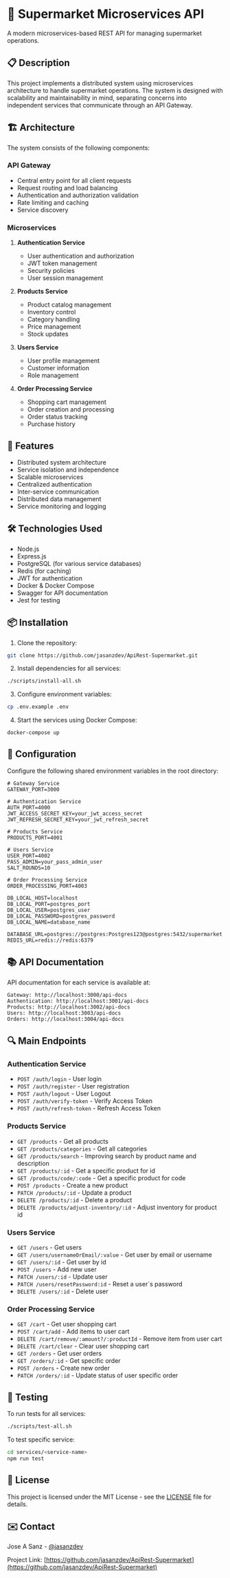 # 🛒 Supermarket Microservices API

A modern microservices-based REST API for managing supermarket operations.

## 📋 Description

This project implements a distributed system using microservices architecture to handle supermarket operations. The system is designed with scalability and maintainability in mind, separating concerns into independent services that communicate through an API Gateway.

## 🏗️ Architecture

The system consists of the following components:

### API Gateway
- Central entry point for all client requests
- Request routing and load balancing
- Authentication and authorization validation
- Rate limiting and caching
- Service discovery

### Microservices
1. **Authentication Service**
   - User authentication and authorization
   - JWT token management
   - Security policies
   - User session management

2. **Products Service**
   - Product catalog management
   - Inventory control
   - Category handling
   - Price management
   - Stock updates

3. **Users Service**
   - User profile management
   - Customer information
   - Role management

4. **Order Processing Service**
   - Shopping cart management
   - Order creation and processing
   - Order status tracking
   - Purchase history

## 🚀 Features

- Distributed system architecture
- Service isolation and independence
- Scalable microservices
- Centralized authentication
- Inter-service communication
- Distributed data management
- Service monitoring and logging

## 🛠️ Technologies Used

- Node.js
- Express.js
- PostgreSQL (for various service databases)
- Redis (for caching)
- JWT for authentication
- Docker & Docker Compose
- Swagger for API documentation
- Jest for testing

## 📦 Installation

1. Clone the repository:
```bash
git clone https://github.com/jasanzdev/ApiRest-Supermarket.git
```

2. Install dependencies for all services:
```bash
./scripts/install-all.sh
```

3. Configure environment variables:
```bash
cp .env.example .env
```

4. Start the services using Docker Compose:
```bash
docker-compose up
```

## 🔧 Configuration

Configure the following shared environment variables in the root directory:

```.env
# Gateway Service
GATEWAY_PORT=3000

# Authentication Service
AUTH_PORT=4000
JWT_ACCESS_SECRET_KEY=your_jwt_access_secret
JWT_REFRESH_SECRET_KEY=your_jwt_refresh_secret

# Products Service
PRODUCTS_PORT=4001

# Users Service
USER_PORT=4002
PASS_ADMIN=your_pass_admin_user
SALT_ROUNDS=10

# Order Processing Service
ORDER_PROCESSING_PORT=4003

DB_LOCAL_HOST=localhost
DB_LOCAL_PORT=postgres_port
DB_LOCAL_USER=postgres_user
DB_LOCAL_PASSWORD=postgres_password
DB_LOCAL_NAME=database_name

DATABASE_URL=postgres://postgres:Postgres123@postgres:5432/supermarket
REDIS_URL=redis://redis:6379

```

## 📚 API Documentation

API documentation for each service is available at:
```
Gateway: http://localhost:3000/api-docs
Authentication: http://localhost:3001/api-docs
Products: http://localhost:3002/api-docs
Users: http://localhost:3003/api-docs
Orders: http://localhost:3004/api-docs
```

## 🔍 Main Endpoints

### Authentication Service
- `POST /auth/login` - User login
- `POST /auth/register` - User registration
- `POST /auth/logout` - User Logout
- `POST /auth/verify-token` - Verify Access Token
- `POST /auth/refresh-token` - Refresh Access Token

### Products Service
- `GET /products` - Get all products
- `GET /products/categories` - Get all categories
- `GET /products/search` - Improving search by product name and description
- `GET /products/:id` - Get a specific product for id
- `GET /products/code/:code` - Get a specific product for code
- `POST /products` - Create a new product
- `PATCH /products/:id` - Update a product
- `DELETE /products/:id` - Delete a product
- `DELETE /products/adjust-inventory/:id` - Adjust inventory for product id

### Users Service
- `GET /users` - Get users
- `GET /users/usernameOrEmail/:value` - Get user by email or username
- `GET /users/:id` - Get user by id
- `POST /users` - Add new user
- `PATCH /users/:id` - Update user
- `PATCH /users/resetPassword:id` - Reset a user´s password
- `DELETE /users/:id` - Delete user

### Order Processing Service
- `GET /cart` - Get user shopping cart
- `POST /cart/add` - Add items to user cart
- `DELETE /cart/remove/:amount?/:productId` - Remove item from user cart
- `DELETE /cart/clear` - Clear user shopping cart
- `GET /orders` - Get user orders
- `GET /orders/:id` - Get specific order
- `POST /orders` - Create new order
- `PATCH /orders/:id` - Update status of user specific order

## 🧪 Testing

To run tests for all services:
```bash
./scripts/test-all.sh
```

To test specific service:
```bash
cd services/<service-name>
npm run test
```

## 📄 License

This project is licensed under the MIT License - see the [LICENSE](LICENSE) file for details.

## ✉️ Contact

Jose A Sanz - [@jasanzdev](https://github.com/jasanzdev)

Project Link: [https://github.com/jasanzdev/ApiRest-Supermarket](https://github.com/jasanzdev/ApiRest-Supermarket)
